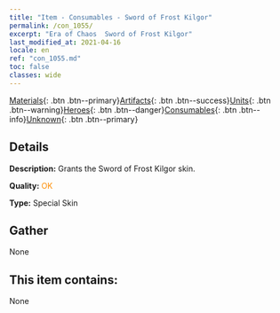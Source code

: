 ```yaml
---
title: "Item - Consumables - Sword of Frost Kilgor"
permalink: /con_1055/
excerpt: "Era of Chaos  Sword of Frost Kilgor"
last_modified_at: 2021-04-16
locale: en
ref: "con_1055.md"
toc: false
classes: wide
---
```

 [Materials](/Items/){: .btn .btn--primary}[Artifacts](/Items/Artifacts/){: .btn .btn--success}[Units](/Items/Units/){: .btn .btn--warning}[Heroes](/Items/Heroes/){: .btn .btn--danger}[Consumables](/Items/Consumables/){: .btn .btn--info}[Unknown](/Items/Unknown/){: .btn .btn--primary}

## Details
 **Description:** Grants the Sword of Frost Kilgor skin.

 **Quality:** <span style="color: #FF8C00">OK</span>

 **Type:** Special Skin

## Gather

  None

## This item contains:

  None

